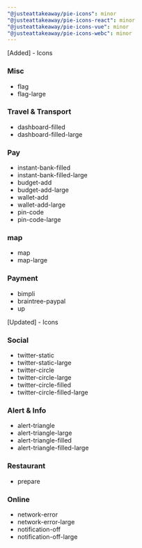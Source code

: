 ```yaml
---
"@justeattakeaway/pie-icons": minor
"@justeattakeaway/pie-icons-react": minor
"@justeattakeaway/pie-icons-vue": minor
"@justeattakeaway/pie-icons-webc": minor
---
```


[Added] - Icons

### Misc
- flag
- flag-large

### Travel & Transport
- dashboard-filled
- dashboard-filled-large

### Pay
- instant-bank-filled
- instant-bank-filled-large
- budget-add
- budget-add-large
- wallet-add
- wallet-add-large
- pin-code
- pin-code-large

### map
- map
- map-large

### Payment 
- bimpli
- braintree-paypal
- up

[Updated] - Icons 

### Social
- twitter-static
- twitter-static-large
- twitter-circle
- twitter-circle-large
- twitter-circle-filled 
- twitter-circle-filled-large


### Alert & Info
- alert-triangle
- alert-triangle-large
- alert-triangle-filled 
- alert-triangle-filled-large

### Restaurant
- prepare

### Online
- network-error
- network-error-large
- notification-off
- notification-off-large